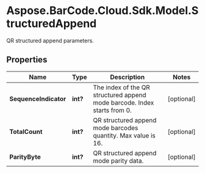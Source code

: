 # Aspose.BarCode.Cloud.Sdk.Model.StructuredAppend

QR structured append parameters.

## Properties

Name | Type | Description | Notes
---- | ---- | ----------- | -----
**SequenceIndicator** | **int?** | The index of the QR structured append mode barcode. Index starts from 0. | [optional]
**TotalCount** | **int?** | QR structured append mode barcodes quantity. Max value is 16. | [optional]
**ParityByte** | **int?** | QR structured append mode parity data. | [optional]
